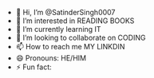 - 👋 Hi, I’m @SatinderSingh0007
- 👀 I’m interested in READING BOOKS
- 🌱 I’m currently learning IT
- 💞️ I’m looking to collaborate on CODING
- 📫 How to reach me MY LINKDIN
- 😄 Pronouns: HE/HIM
- ⚡ Fun fact: 

<!---
SatinderSingh0007/SatinderSingh0007 is a ✨ special ✨ repository because its `README.md` (this file) appears on your GitHub profile.
You can click the Preview link to take a look at your changes.
--->
